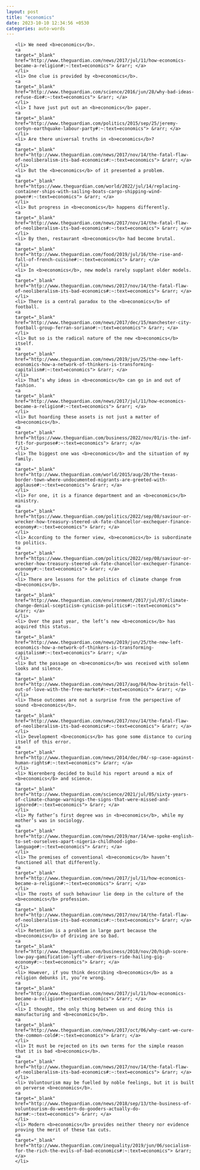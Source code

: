 ```yaml
---
layout: post
title: "economics"
date: 2023-10-10 12:34:56 +0530
categories: auto-words
---
```

<ol>

    <li> We need <b>economics</b>.
    <a 
    target="_blank" 
    href="http://www.theguardian.com/news/2017/jul/11/how-economics-became-a-religion#:~:text=economics"> &rarr; </a>
    </li>
    <li> One clue is provided by <b>economics</b>.
    <a 
    target="_blank" 
    href="http://www.theguardian.com/science/2016/jun/28/why-bad-ideas-refuse-die#:~:text=economics"> &rarr; </a>
    </li>
    <li> I have just put out an <b>economics</b> paper.
    <a 
    target="_blank" 
    href="http://www.theguardian.com/politics/2015/sep/25/jeremy-corbyn-earthquake-labour-party#:~:text=economics"> &rarr; </a>
    </li>
    <li> Are there universal truths in <b>economics</b>?
    <a 
    target="_blank" 
    href="http://www.theguardian.com/news/2017/nov/14/the-fatal-flaw-of-neoliberalism-its-bad-economics#:~:text=economics"> &rarr; </a>
    </li>
    <li> But the <b>economics</b> of it presented a problem.
    <a 
    target="_blank" 
    href="https://www.theguardian.com/world/2022/jul/14/replacing-container-ships-with-sailing-boats-cargo-shipping-wind-power#:~:text=economics"> &rarr; </a>
    </li>
    <li> But progress in <b>economics</b> happens differently.
    <a 
    target="_blank" 
    href="http://www.theguardian.com/news/2017/nov/14/the-fatal-flaw-of-neoliberalism-its-bad-economics#:~:text=economics"> &rarr; </a>
    </li>
    <li> By then, restaurant <b>economics</b> had become brutal.
    <a 
    target="_blank" 
    href="http://www.theguardian.com/food/2019/jul/16/the-rise-and-fall-of-french-cuisine#:~:text=economics"> &rarr; </a>
    </li>
    <li> In <b>economics</b>, new models rarely supplant older models.
    <a 
    target="_blank" 
    href="http://www.theguardian.com/news/2017/nov/14/the-fatal-flaw-of-neoliberalism-its-bad-economics#:~:text=economics"> &rarr; </a>
    </li>
    <li> There is a central paradox to the <b>economics</b> of football.
    <a 
    target="_blank" 
    href="http://www.theguardian.com/news/2017/dec/15/manchester-city-football-group-ferran-soriano#:~:text=economics"> &rarr; </a>
    </li>
    <li> But so is the radical nature of the new <b>economics</b> itself.
    <a 
    target="_blank" 
    href="http://www.theguardian.com/news/2019/jun/25/the-new-left-economics-how-a-network-of-thinkers-is-transforming-capitalism#:~:text=economics"> &rarr; </a>
    </li>
    <li> That’s why ideas in <b>economics</b> can go in and out of fashion.
    <a 
    target="_blank" 
    href="http://www.theguardian.com/news/2017/jul/11/how-economics-became-a-religion#:~:text=economics"> &rarr; </a>
    </li>
    <li> But hoarding these assets is not just a matter of <b>economics</b>.
    <a 
    target="_blank" 
    href="https://www.theguardian.com/business/2022/nov/01/is-the-imf-fit-for-purpose#:~:text=economics"> &rarr; </a>
    </li>
    <li> The biggest one was <b>economics</b> and the situation of my family.
    <a 
    target="_blank" 
    href="http://www.theguardian.com/world/2015/aug/20/the-texas-border-town-where-undocumented-migrants-are-greeted-with-applause#:~:text=economics"> &rarr; </a>
    </li>
    <li> For one, it is a finance department and an <b>economics</b> ministry.
    <a 
    target="_blank" 
    href="https://www.theguardian.com/politics/2022/sep/08/saviour-or-wrecker-how-treasury-steered-uk-fate-chancellor-exchequer-finance-economy#:~:text=economics"> &rarr; </a>
    </li>
    <li> According to the former view, <b>economics</b> is subordinate to politics.
    <a 
    target="_blank" 
    href="https://www.theguardian.com/politics/2022/sep/08/saviour-or-wrecker-how-treasury-steered-uk-fate-chancellor-exchequer-finance-economy#:~:text=economics"> &rarr; </a>
    </li>
    <li> There are lessons for the politics of climate change from <b>economics</b>.
    <a 
    target="_blank" 
    href="http://www.theguardian.com/environment/2017/jul/07/climate-change-denial-scepticism-cynicism-politics#:~:text=economics"> &rarr; </a>
    </li>
    <li> Over the past year, the left’s new <b>economics</b> has acquired this status.
    <a 
    target="_blank" 
    href="http://www.theguardian.com/news/2019/jun/25/the-new-left-economics-how-a-network-of-thinkers-is-transforming-capitalism#:~:text=economics"> &rarr; </a>
    </li>
    <li> But the passage on <b>economics</b> was received with solemn looks and silence.
    <a 
    target="_blank" 
    href="http://www.theguardian.com/news/2017/aug/04/how-britain-fell-out-of-love-with-the-free-market#:~:text=economics"> &rarr; </a>
    </li>
    <li> These outcomes are not a surprise from the perspective of sound <b>economics</b>.
    <a 
    target="_blank" 
    href="http://www.theguardian.com/news/2017/nov/14/the-fatal-flaw-of-neoliberalism-its-bad-economics#:~:text=economics"> &rarr; </a>
    </li>
    <li> Development <b>economics</b> has gone some distance to curing itself of this error.
    <a 
    target="_blank" 
    href="http://www.theguardian.com/news/2014/dec/04/-sp-case-against-human-rights#:~:text=economics"> &rarr; </a>
    </li>
    <li> Nierenberg decided to build his report around a mix of <b>economics</b> and science.
    <a 
    target="_blank" 
    href="http://www.theguardian.com/science/2021/jul/05/sixty-years-of-climate-change-warnings-the-signs-that-were-missed-and-ignored#:~:text=economics"> &rarr; </a>
    </li>
    <li> My father’s first degree was in <b>economics</b>, while my mother’s was in sociology.
    <a 
    target="_blank" 
    href="http://www.theguardian.com/news/2019/mar/14/we-spoke-english-to-set-ourselves-apart-nigeria-childhood-igbo-language#:~:text=economics"> &rarr; </a>
    </li>
    <li> The premises of conventional <b>economics</b> haven’t functioned all that differently.
    <a 
    target="_blank" 
    href="http://www.theguardian.com/news/2017/jul/11/how-economics-became-a-religion#:~:text=economics"> &rarr; </a>
    </li>
    <li> The roots of such behaviour lie deep in the culture of the <b>economics</b> profession.
    <a 
    target="_blank" 
    href="http://www.theguardian.com/news/2017/nov/14/the-fatal-flaw-of-neoliberalism-its-bad-economics#:~:text=economics"> &rarr; </a>
    </li>
    <li> Retention is a problem in large part because the <b>economics</b> of driving are so bad.
    <a 
    target="_blank" 
    href="http://www.theguardian.com/business/2018/nov/20/high-score-low-pay-gamification-lyft-uber-drivers-ride-hailing-gig-economy#:~:text=economics"> &rarr; </a>
    </li>
    <li> However, if you think describing <b>economics</b> as a religion debunks it, you’re wrong.
    <a 
    target="_blank" 
    href="http://www.theguardian.com/news/2017/jul/11/how-economics-became-a-religion#:~:text=economics"> &rarr; </a>
    </li>
    <li> I thought, the only thing between us and doing this is manufacturing and <b>economics</b>.
    <a 
    target="_blank" 
    href="http://www.theguardian.com/news/2017/oct/06/why-cant-we-cure-the-common-cold#:~:text=economics"> &rarr; </a>
    </li>
    <li> It must be rejected on its own terms for the simple reason that it is bad <b>economics</b>.
    <a 
    target="_blank" 
    href="http://www.theguardian.com/news/2017/nov/14/the-fatal-flaw-of-neoliberalism-its-bad-economics#:~:text=economics"> &rarr; </a>
    </li>
    <li> Voluntourism may be fuelled by noble feelings, but it is built on perverse <b>economics</b>.
    <a 
    target="_blank" 
    href="http://www.theguardian.com/news/2018/sep/13/the-business-of-voluntourism-do-western-do-gooders-actually-do-harm#:~:text=economics"> &rarr; </a>
    </li>
    <li> Modern <b>economics</b> provides neither theory nor evidence proving the merit of these tax cuts.
    <a 
    target="_blank" 
    href="http://www.theguardian.com/inequality/2019/jun/06/socialism-for-the-rich-the-evils-of-bad-economics#:~:text=economics"> &rarr; </a>
    </li>